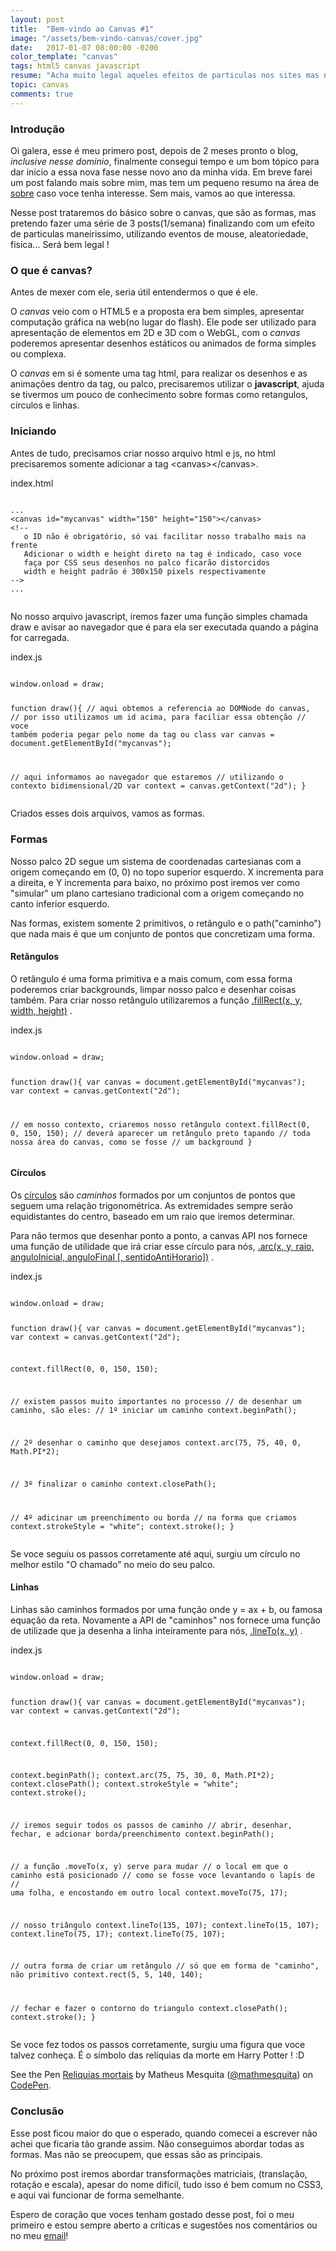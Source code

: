 ```yaml
---
layout: post
title:  "Bem-vindo ao Canvas #1"
image: "/assets/bem-vindo-canvas/cover.jpg"
date:   2017-01-07 08:00:00 -0200
color_template: "canvas"
tags: html5 canvas javascript
resume: "Acha muito legal aqueles efeitos de particulas nos sites mas nunca entendeu muito bem como são feitos? Também sempre tive essa dúvida, até descobrir o canvas."
topic: canvas
comments: true
---
```


<h3>Introdução</h3>
<p>Oi galera, esse é meu primero post, depois de 2 meses pronto o blog, <i>inclusive nesse dominio</i>, finalmente consegui tempo e um bom tópico para dar início a essa nova fase nesse novo ano da minha vida. Em breve farei um post falando mais sobre mim, mas tem um pequeno resumo na área de <a href="/sobre" target="_blank">sobre</a> caso voce tenha interesse. Sem mais, vamos ao que interessa.</p>
<p>Nesse post trataremos do básico sobre o canvas, que são as formas, mas pretendo fazer uma série de 3 posts(1/semana) finalizando com um efeito de particulas maneirissimo, utilizando eventos de mouse, aleatoriedade, fisica... Será bem legal !</p>

<h3>O que é canvas?</h3>
<p>Antes de mexer com ele, seria útil entendermos o que é ele.</p>
<p>O <i>canvas</i> veio com o HTML5 e a proposta era bem simples, apresentar computação gráfica na web(no lugar do flash). Ele pode ser utilizado para apresentação de elementos em 2D e 3D com o WebGL, com o <i>canvas</i> poderemos apresentar desenhos estáticos ou animados de forma simples ou complexa.</p>
<p>O <i>canvas</i> em si é somente uma tag html, para realizar os desenhos e as animações dentro da tag, ou palco, precisaremos utilizar o <b>javascript</b>, ajuda se tivermos um pouco de conhecimento sobre formas como retangulos, circulos e linhas.</p>

<h3>Iniciando</h3>
<p>Antes de tudo, precisamos criar nosso arquivo html e js, no html precisaremos somente adicionar a tag &lt;canvas&gt;&lt;/canvas&gt;.</p>
<div class="code html">
	<span class="file-name">index.html</span>
	<pre><code>
...
&lt;canvas id="mycanvas" width="150" height="150"&gt;&lt;/canvas&gt;
&lt;!-- 
   o ID não é obrigatório, só vai facilitar nosso trabalho mais na frente 
   Adicionar o width e height direto na tag é indicado, caso voce
   faça por CSS seus desenhos no palco ficarão distorcidos
   width e height padrão é 300x150 pixels respectivamente
--&gt;
...
	</code></pre>
</div>
<p>No nosso arquivo javascript, iremos fazer uma função simples chamada draw e avisar ao navegador que é para ela ser executada quando a página for carregada.</p>
<div class="code javascript">
	<span class="file-name">index.js</span>
	<pre><code>
window.onload = draw;

function draw(){
   // aqui obtemos a referencia ao DOMNode do canvas,
   // por isso utilizamos um id acima, para faciliar essa obtenção
   // voce também poderia pegar pelo nome da tag ou class
   var canvas = document.getElementById("mycanvas");

   // aqui informamos ao navegador que estaremos 
   // utilizando o contexto bidimensional/2D
   var context = canvas.getContext("2d");
}
	</code></pre>
</div>
<p>Criados esses dois arquivos, vamos as formas.</p>

<h3>Formas</h3>
<p>Nosso palco 2D segue um sistema de coordenadas cartesianas com a origem começando em (0, 0) no topo superior esquerdo. X incrementa para a direita, e Y incrementa para baixo, no próximo post iremos ver como "simular" um plano cartesiano tradicional com a origem começando no canto inferior esquerdo.</p>
<p>Nas formas, existem somente 2 primitivos, o retângulo e o path("caminho") que nada mais é que um conjunto de pontos que concretizam uma forma.</p>

<h4>Retângulos</h4>
<p>O retângulo é uma forma primitiva e a mais comum, com essa forma poderemos criar backgrounds, limpar nosso palco e desenhar coisas também. Para criar nosso retângulo utilizaremos a função <a href="https://developer.mozilla.org/en-US/docs/Web/API/CanvasRenderingContext2D/fillRect">.fillRect(x, y, width, height)</a> .</p>
<div class="code javascript">
	<span class="file-name">index.js</span>
	<pre><code>
window.onload = draw;

function draw(){
   var canvas = document.getElementById("mycanvas");
   var context = canvas.getContext("2d");

   // em nosso contexto, criaremos nosso retângulo
   context.fillRect(0, 0, 150, 150);
   // deverá aparecer um retângulo preto tapando
   // toda nossa área do canvas, como se fosse
   // um background
}
	</code></pre>
</div>

<h4>Círculos</h4>
<p>Os <a href="https://pt.wikipedia.org/wiki/C%C3%ADrculo">círculos</a> são <i>caminhos</i> formados por um conjuntos de pontos que seguem uma relação trigonométrica. As extremidades sempre serão equidistantes do centro, baseado em um raio que iremos determinar.</p>
<p>Para não termos que desenhar ponto a ponto, a canvas API nos fornece uma função de utilidade que irá criar esse círculo para nós, <a href="https://developer.mozilla.org/en-US/docs/Web/API/CanvasRenderingContext2D/arc">.arc(x, y, raio, anguloInicial, anguloFinal [, sentidoAntiHorario])</a> .</p>
<div class="code javascript">
	<span class="file-name">index.js</span>
	<pre><code>
window.onload = draw;

function draw(){
   var canvas = document.getElementById("mycanvas");
   var context = canvas.getContext("2d");

   context.fillRect(0, 0, 150, 150);

   // existem passos muito importantes no processo
   // de desenhar um caminho, são eles:
   // 1º iniciar um caminho
   context.beginPath();

   // 2º desenhar o caminho que desejamos
   context.arc(75, 75, 40, 0, Math.PI*2);

   // 3º finalizar o caminho
   context.closePath();

   // 4º adicinar um preenchimento ou borda 
   //    na forma que criamos
   context.strokeStyle = "white";
   context.stroke();
}
	</code></pre>
</div>
<p>Se voce seguiu os passos corretamente até aqui, surgiu um círculo no melhor estilo "O chamado" no meio do seu palco.</p>

<h4>Linhas</h4>
<p>Linhas são caminhos formados por uma função onde y = ax + b, ou famosa equação da reta. Novamente a API de "caminhos" nos fornece uma função de utilizade que ja desenha a linha inteiramente para nós, <a href="https://developer.mozilla.org/en-US/docs/Web/API/CanvasRenderingContext2D/lineTo">.lineTo(x, y)</a> .</p>
<div class="code javascript">
	<span class="file-name">index.js</span>
	<pre><code>
window.onload = draw;

function draw(){
   var canvas = document.getElementById("mycanvas");
   var context = canvas.getContext("2d");

   context.fillRect(0, 0, 150, 150);

   context.beginPath();
   context.arc(75, 75, 30, 0, Math.PI*2);
   context.closePath();
   context.strokeStyle = "white";
   context.stroke();

   // iremos seguir todos os passos de caminho
   // abrir, desenhar, fechar, e adcionar borda/preenchimento
   context.beginPath();

   // a função .moveTo(x, y) serve para mudar
   // o local em que o caminho está posicionado
   // como se fosse voce levantando o lapís de 
   // uma folha, e encostando em outro local
   context.moveTo(75, 17);

   // nosso triângulo
   context.lineTo(135, 107);
   context.lineTo(15, 107);
   context.lineTo(75, 17);
   context.lineTo(75, 107);

   // outra forma de criar um retângulo
   // só que em forma de "caminho", não primitivo
   context.rect(5, 5, 140, 140);

   // fechar e fazer o contorno do triangulo
   context.closePath();
   context.stroke();
}
	</code></pre>
</div>
<p>Se voce fez todos os passos corretamente, surgiu uma figura que voce talvez conheça. É o símbolo das relíquias da morte em Harry Potter ! :D</p>
<p data-height="265" data-theme-id="dark" data-slug-hash="oBXGwm" data-default-tab="result" data-user="mathmesquita" data-embed-version="2" data-pen-title="Reliquias mortais" class="codepen">See the Pen <a href="http://codepen.io/mathmesquita/pen/oBXGwm/">Reliquias mortais</a> by Matheus Mesquita (<a href="http://codepen.io/mathmesquita">@mathmesquita</a>) on <a href="http://codepen.io">CodePen</a>.</p>
<script async src="https://production-assets.codepen.io/assets/embed/ei.js"></script>

<h3>Conclusão</h3>
<p>Esse post ficou maior do que o esperado, quando comecei a escrever não achei que ficaria tão grande assim. Não conseguimos abordar todas as formas. Mas não se preocupem, que essas são as principais.</p>
<p>No próximo post iremos abordar transformações matriciais, (translação, rotação e escala), apesar do nome dificil, tudo isso é bem comum no CSS3, e aqui vai funcionar de forma semelhante.</p>
<p>Espero de coração que voces tenham gostado desse post, foi o meu primeiro e estou sempre aberto a críticas e sugestões nos comentários ou no meu <a href="mailto:{{ site.email }}">email</a>!</p>